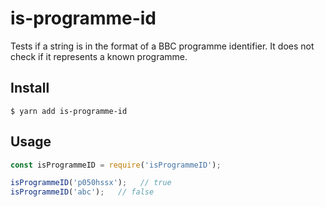 # is-programme-id

Tests if a string is in the format of a BBC programme identifier. It does not check if it represents a known programme.

## Install

```
$ yarn add is-programme-id
```

## Usage

```js
const isProgrammeID = require('isProgrammeID');

isProgrammeID('p050hssx');   // true
isProgrammeID('abc');   // false

```
